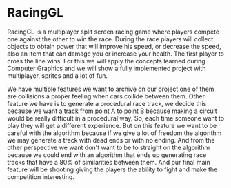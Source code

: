 # RacingGL
RacingGL is a multiplayer split screen racing game where players compete one against the other to win the race. During the race players will collect objects to obtain power that will improve his speed, or decrease the speed, also an item that can damage you or increase your health. The first player to cross the line wins. For this we will apply the concepts learned during Computer Graphics and we will show a fully implemented project with multiplayer, sprites and a lot of fun. 

We have multiple features we want to archive on our project one of them are collisions a proper feeling when cars collide between them. Other feature we have is to generate a procedural race track, we decide this because we want a track from point A to point B because making a circuit would be really difficult in a procedural way. So, each time someone want to play they will get a different experience. But on this feature we want to be careful with the algorithm because if we give a lot of freedom the algorithm we may generate a track with dead ends or with no ending. And from the other perspective we want don't want to be to straight on the algorithm because we could end with an algorithm that ends up generating race tracks that have a 80% of similarities between them. And our final main feature will be shooting giving the players the ability to fight and make the competition interesting.
